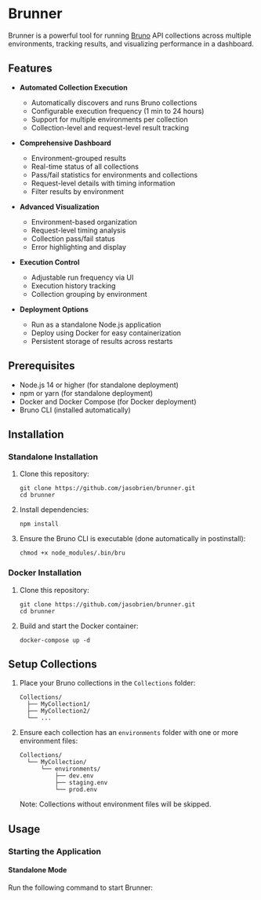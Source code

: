 # Brunner

Brunner is a powerful tool for running [Bruno](https://www.usebruno.com/) API collections across multiple environments, tracking results, and visualizing performance in a dashboard.

## Features

- **Automated Collection Execution**

  - Automatically discovers and runs Bruno collections
  - Configurable execution frequency (1 min to 24 hours)
  - Support for multiple environments per collection
  - Collection-level and request-level result tracking

- **Comprehensive Dashboard**
  - Environment-grouped results
  - Real-time status of all collections
  - Pass/fail statistics for environments and collections
  - Request-level details with timing information
  - Filter results by environment
- **Advanced Visualization**
  - Environment-based organization
  - Request-level timing analysis
  - Collection pass/fail status
  - Error highlighting and display
- **Execution Control**

  - Adjustable run frequency via UI
  - Execution history tracking
  - Collection grouping by environment

- **Deployment Options**
  - Run as a standalone Node.js application
  - Deploy using Docker for easy containerization
  - Persistent storage of results across restarts

## Prerequisites

- Node.js 14 or higher (for standalone deployment)
- npm or yarn (for standalone deployment)
- Docker and Docker Compose (for Docker deployment)
- Bruno CLI (installed automatically)

## Installation

### Standalone Installation

1. Clone this repository:

   ```
   git clone https://github.com/jasobrien/brunner.git
   cd brunner
   ```

2. Install dependencies:

   ```
   npm install
   ```

3. Ensure the Bruno CLI is executable (done automatically in postinstall):
   ```
   chmod +x node_modules/.bin/bru
   ```

### Docker Installation

1. Clone this repository:

   ```
   git clone https://github.com/jasobrien/brunner.git
   cd brunner
   ```

2. Build and start the Docker container:
   ```
   docker-compose up -d
   ```

## Setup Collections

1. Place your Bruno collections in the `Collections` folder:

   ```
   Collections/
     ├── MyCollection1/
     ├── MyCollection2/
     └── ...
   ```

2. Ensure each collection has an `environments` folder with one or more environment files:

   ```
   Collections/
     └── MyCollection/
         └── environments/
             ├── dev.env
             ├── staging.env
             └── prod.env
   ```

   Note: Collections without environment files will be skipped.

## Usage

### Starting the Application

#### Standalone Mode

Run the following command to start Brunner:

